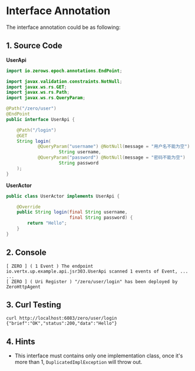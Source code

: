 # Interface Annotation

The interface annotation could be as following:

## 1. Source Code

**UserApi**

```java
import io.zerows.epoch.annotations.EndPoint;

import javax.validation.constraints.NotNull;
import javax.ws.rs.GET;
import javax.ws.rs.Path;
import javax.ws.rs.QueryParam;

@Path("/zero/user")
@EndPoint
public interface UserApi {

    @Path("/login")
    @GET
    String login(
            @QueryParam("username") @NotNull(message = "用户名不能为空")
                    String username,
            @QueryParam("password") @NotNull(message = "密码不能为空")
                    String password
    );
}
```

**UserActor**

```java
public class UserActor implements UserApi {

    @Override
    public String login(final String username,
                        final String password) {
        return "Hello";
    }
}
```

## 2. Console

```
[ ZERO ] ( 1 Event ) The endpoint io.vertx.up.example.api.jsr303.UserApi scanned 1 events of Event, ...
...
[ ZERO ] ( Uri Register ) "/zero/user/login" has been deployed by ZeroHttpAgent
```

## 3. Curl Testing

```
curl http://localhost:6083/zero/user/login
{"brief":"OK","status":200,"data":"Hello"}
```

## 4. Hints

* This interface must contains only one implementation class, once it's more than 1, `DuplicatedImplException` will
  throw out.